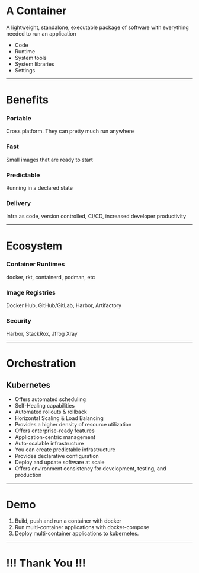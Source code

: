 <!-- fg=green bg=black -->
# A Container

A lightweight, standalone, executable package of software with everything needed to run an application

  - Code
  - Runtime
  - System tools
  - System libraries
  - Settings

---
<!-- fg=green bg=black -->
# Benefits

### Portable
Cross platform. They can pretty much run anywhere

### Fast
Small images that are ready to start

### Predictable
Running in a declared state

### Delivery
Infra as code, version controlled, CI/CD, increased developer productivity

---
<!-- fg=green bg=black -->
# Ecosystem

### Container Runtimes
docker, rkt, containerd, podman, etc

### Image Registries
Docker Hub, GitHub/GitLab, Harbor, Artifactory

### Security
Harbor, StackRox, Jfrog Xray

---
<!-- fg=green bg=black -->
# Orchestration

## Kubernetes
* Offers automated scheduling
* Self-Healing capabilities
* Automated rollouts & rollback
* Horizontal Scaling & Load Balancing
* Provides a higher density of resource utilization
* Offers enterprise-ready features
* Application-centric management
* Auto-scalable infrastructure
* You can create predictable infrastructure
* Provides declarative configuration
* Deploy and update software at scale
* Offers environment consistency for development, testing, and production

---
<!-- fg=green bg=black -->
# Demo
1. Build, push and run a container with docker
2. Run multi-container applications with docker-compose
3. Deploy multi-container applications to kubernetes.

---
<!-- effect=explosions -->
# !!! Thank You !!!



